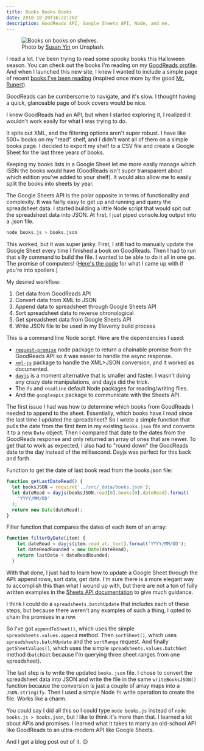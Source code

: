 ```yaml
---
title: Books Books Books
date: 2018-10-20T16:22:20Z
description: GoodReads API, Google Sheets API, Node, and me.
---
```

<figure>
  <img src="/assets/images/posts/2018/susan-yin-647448-unsplash.jpg" alt="Books on books on shelves.">
  <figcaption>Photo by <a href="https://unsplash.com/photos/2JIvboGLeho?utm_source=unsplash&utm_medium=referral&utm_content=creditCopyText">Susan Yin</a> on Unsplash.</figcaption>
</figure>

I read a lot. I've been trying to read some spooky books this Halloween season. You can check out the books I'm reading on my [GoodReads profile](https://www.goodreads.com/user/show/1665822-rob-lindsey). And when I launched this new site, I knew I wanted to include a simple page of recent [books I've been reading](/books) (inspired once more by the good [Mr. Rupert](https://daverupert.com/bookshelf)).

GoodReads can be cumbersome to navigate, and it's slow. I thought having a quick, glanceable page of book covers would be nice.

I knew GoodReads had an API, but when I started exploring it, I realized it wouldn't work easily for what I was trying to do.

It spits out XML, and the filtering options aren't super robust. I have like 500+ books on my "read" shelf, and I didn't want all of them on a simple books page. I decided to export my shelf to a CSV file and create a Google Sheet for the last three years of books.

Keeping my books lists in a Google Sheet let me more easily manage which ISBN the books would have (GoodReads isn't super transparent about which edition you've added to your shelf). It would also allow me to easily split the books into sheets by year.

The Google Sheets API is the polar opposite in terms of functionality and complexity. It was fairly easy to get up and running and query the spreadsheet data. I started building a little Node script that would spit out the spreadsheet data into JSON. At first, I just piped console.log output into a .json file.

``` bash
node books.js > books.json
```

This worked, but it was super janky. First, I still had to manually update the Google Sheet every time I finished a book on GoodReads. Then I had to run that silly command to build the file. I wanted to be able to do it all in one go. The promise of computers! ([Here's the code](https://github.com/clubrob/roblindsey.com/blob/master/automate/books.js) for what I came up with if you're into spoilers.)

My desired workflow:

1. Get data from GoodReads API
2. Convert data from XML to JSON
3. Append data to spreadsheet through Google Sheets API
4. Sort spreadsheet data to reverse chronological
5. Get spreadsheet data from Google Sheets API
6. Write JSON file to be used in my Eleventy build process

This is a command line Node script. Here are the dependencies I used:

* [`request-promise`](https://www.npmjs.com/package/request-promise) node package to return a chainable promise from the GoodReads API so it was easier to handle the async response.
* [`xml-js`](https://www.npmjs.com/package/xml-js) package to handle the XML>JSON conversion, and it worked as documented.
* [`dayjs`](https://www.npmjs.com/package/dayjs) is a moment alternative that is smaller and faster. I wasn't doing any crazy date manipulations, and dayjs did the trick.
* The `fs` and `readline` default Node packages for reading/writing files.
* And the `googleapis` package to communicate with the Sheets API.

The first issue I had was how to determine which books from GoodReads I needed to append to the sheet. Essentially, which books have I read since the last time I updated the spreadsheet? So I wrote a simple function that pulls the date from the first item in my existing `books.json` file and converts it to a new `Date` object. Then I compared that date to the dates from the GoodReads response and only returned an array of ones that are newer. To get that to work as expected, I also had to "round down" the GoodReads date to the day instead of the millisecond. Dayjs was perfect for this back and forth.

Function to get the date of last book read from the books.json file:
``` javascript
function getLastDateRead() {
  let booksJSON = require('../src/_data/books.json');
  let dateRead = dayjs(booksJSON.read[0].books[0].dateRead).format(
    'YYYY/MM/DD'
  );
  return new Date(dateRead);
}
```

Filter function that compares the dates of each item of an array:

``` javascript
function filterByDate(item) {
    let dateRead = dayjs(item.read_at._text).format('YYYY/MM/DD');
    let dateReadRounded = new Date(dateRead);
    return lastDate < dateReadRounded;
  }
```

With that done, I just had to learn how to update a Google Sheet through the API: append rows, sort data, get data. I'm sure there is a more elegant way to accomplish this than what I wound up with, but there are not a ton of fully written examples in the [Sheets API documentation](https://developers.google.com/sheets/api/) to give much guidance.

I think I could do a `spreadsheets.batchUpdate` that includes each of these steps, but because there weren't any examples of such a thing, I opted to chain the promises in a row.

So I've got `appendToSheet()`, which uses the simple `spreadsheets.values.append` method. Then `sortSheet()`, which uses `spreadsheets.batchUpdate` and the `sortRange` request. And finally `getSheetValues()`, which uses the simple `spreadsheets.values.batchGet` method (`batchGet` because I'm querying three sheet ranges from one spreadsheet).

The last step is to write the updated `books.json` file. I chose to convert the spreadsheet data into JSON and write the file in the same `writeBooksJSON()` function because the conversion is just a couple of array maps into a `JSON.stringify`. Then I used a simple Node `fs` write operation to create the file. Works like a charm.

You could say I did all this so I could type `node books.js` instead of `node books.js > books.json`, but I like to think it's more than that. I learned a lot about APIs and promises. I learned what it takes to marry an old-school API like GoodReads to an ultra-modern API like Google Sheets.

And I got a blog post out of it. 😉
